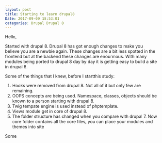 ```yaml
---
layout: post
title: Starting to learn drupal8
Date: 2017-09-09 18:53:01
categories: Drupal Drupal 8
---
```

Hello,

Started with drupal 8.
Drupal 8 has got enough changes to make you believe you are a newbie again.
These changes are a bit less spotted in the frontend but at the backend these changes are 
enourmous. With many modules being ported to drupal 8 day by day it is getting easy to build a site
in drupal 8.

Some of the things that I knew, before I startthis study:
1. Hooks were removed from drupal 8. Not all of it but only few are remaining.
2. OOPS concepts are being used. Namespace, classes, objects should be known to a person starting with drupal 8.
3. Twig tempate engine is used instead of phptemplate.
4. Views module get in core of drupal 8.
5. The folder structure has changed when you compare with drupal 7. Now core folder contains all the core files, you can place 
   your modules and themes into site


Some